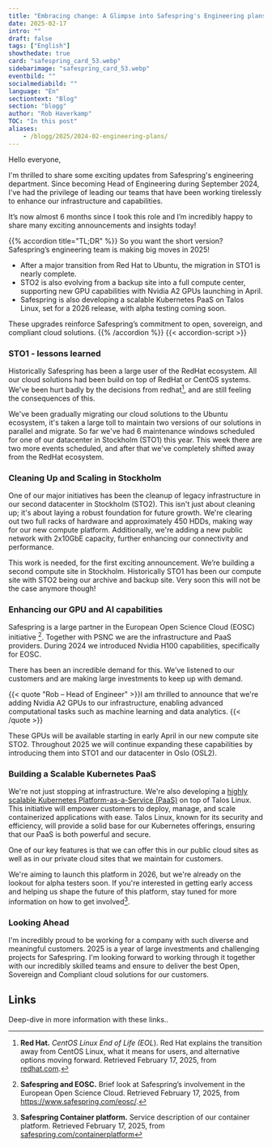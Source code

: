 ```yaml
---
title: "Embracing change: A Glimpse into Safespring's Engineering plans for 2025"
date: 2025-02-17
intro: ""
draft: false
tags: ["English"]
showthedate: true
card: "safespring_card_53.webp"
sidebarimage: "safespring_card_53.webp"
eventbild: ""
socialmediabild: ""
language: "En"
sectiontext: "Blog"
section: "blogg"
author: "Rob Haverkamp"
TOC: "In this post"
aliases:
    - /blogg/2025/2024-02-engineering-plans/
---
```



Hello everyone,

I'm thrilled to share some exciting updates from Safespring's engineering department. Since becoming Head of Engineering during September 2024, I've had the privilege of leading our teams that have been working tirelessly to enhance our infrastructure and capabilities. 

It’s now almost 6 months since I took this role and I’m incredibly happy to share many exciting announcements and insights today!

{{% accordion title="TL;DR" %}}
So you want the short version? Safespring’s engineering team is making big moves in 2025! 
- After a major transition from Red Hat to Ubuntu, the migration in STO1 is nearly complete. 
- STO2 is also evolving from a backup site into a full compute center, supporting new GPU capabilities with Nvidia A2 GPUs launching in April. 
- Safespring is also developing a scalable Kubernetes PaaS on Talos Linux, set for a 2026 release, with alpha testing coming soon.  

These upgrades reinforce Safespring’s commitment to open, sovereign, and compliant cloud solutions.
{{% /accordion %}}
{{< accordion-script >}}


### **STO1 - lessons learned**

Historically Safespring has been a large user of the RedHat ecosystem. All our cloud solutions had been build on top of RedHat or CentOS systems. We've been hurt badly by the decisions from redhat[^1], and are still feeling the consequences of this.

We've been gradually migrating our cloud solutions to the Ubuntu ecosystem, it's taken a large toll to maintain two versions of our solutions in parallel and migrate. So far we've had 6 maintenance windows scheduled for one of our datacenter in Stockholm (STO1) this year. This week there are two more events scheduled, and after that we've completely shifted away from the RedHat ecosystem. 


### **Cleaning Up and Scaling in Stockholm**

One of our major initiatives has been the cleanup of legacy infrastructure in our second datacenter in Stockholm (STO2). This isn't just about cleaning up; it's about laying a robust foundation for future growth. We're clearing out two full racks of hardware and approximately 450 HDDs, making way for our new compute platform. Additionally, we're adding a new public network with 2x10GbE capacity, further enhancing our connectivity and performance.

This work is needed, for the first exciting announcement. We’re building a second compute site in Stockholm. Historically STO1 has been our compute site with STO2 being our archive and backup site. Very soon this will not be the case anymore though!


### **Enhancing our GPU and AI capabilities** 

Safespring is a large partner in the European Open Science Cloud (EOSC) initiative [^2]. Together with PSNC we are the infrastructure and PaaS providers. During 2024 we introduced Nvidia H100 capabilities, specifically for EOSC.

There has been an incredible demand for this. We’ve listened to our customers and are making large investments to keep up with demand. 

{{< quote "Rob – Head of Engineer" >}}I am thrilled to announce that we're adding Nvidia A2 GPUs to our infrastructure, enabling advanced computational tasks such as machine learning and data analytics. {{< /quote >}}

These GPUs will be available starting in early April in our new compute site STO2. Throughout 2025 we will continue expanding these capabilities by introducing them into STO1 and our datacenter in Oslo (OSL2).

### **Building a Scalable Kubernetes PaaS**

We're not just stopping at infrastructure. We're also developing a [highly scalable Kubernetes Platform-as-a-Service (PaaS)](/en/services/containerplatform/) on top of Talos Linux. This initiative will empower customers to deploy, manage, and scale containerized applications with ease. Talos Linux, known for its security and efficiency, will provide a solid base for our Kubernetes offerings, ensuring that our PaaS is both powerful and secure.

One of our key features is that we can offer this in our public cloud sites as well as in our private cloud sites that we maintain for customers.

We're aiming to launch this platform in 2026, but we're already on the lookout for alpha testers soon. If you're interested in getting early access and helping us shape the future of this platform, stay tuned for more information on how to get involved[^3].

### **Looking Ahead** 

I'm incredibly proud to be working for a company with such diverse and meaningful customers. 2025 is a year of large investments and challenging projects for Safespring. I'm looking forward to working through it together with our incredibly skilled teams and ensure to deliver the best Open, Sovereign and Compliant cloud solutions for our customers.

## Links
Deep-dive in more information with these links..

[^1]: **Red Hat.** *CentOS Linux End of Life (EOL*). Red Hat explains the transition away from CentOS Linux, what it means for users, and alternative options moving forward. Retrieved February 17, 2025, from [redhat.com](https://www.redhat.com/en/topics/linux/centos-linux-eol).
[^2]: **Safespring and EOSC.** Brief look at Safespring’s involvement in the European Open Science Cloud. Retrieved February 17, 2025, from https://www.safespring.com/eosc/.
[^3]: **Safespring Container platform.** Service description of our container platform. Retrieved February 17, 2025, from [safespring.com/containerplatform](/en/services/containerplatform/)